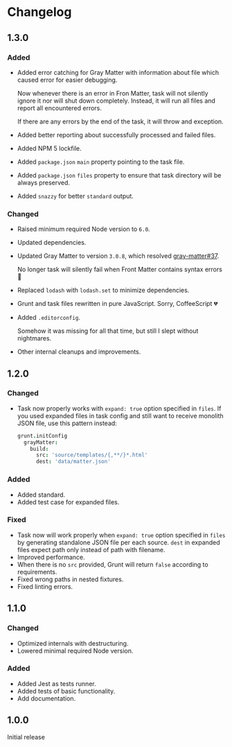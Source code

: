 # Changelog

## 1.3.0

### Added
- Added error catching for Gray Matter with information about file which caused error for easier debugging.

   Now whenever there is an error in Fron Matter, task will not silently ignore it nor will shut down completely. Instead, it will run all files and report all encountered errors.

   If there are any errors by the end of the task, it will throw and exception.

- Added better reporting about successfully processed and failed files.
- Added NPM 5 lockfile.
- Added `package.json` `main` property pointing to the task file.
- Added `package.json` `files` property to ensure that task directory will be always preserved.
- Added `snazzy` for better `standard` output.

### Changed
- Raised minimum required Node version to `6.0`.
- Updated dependencies.
- Updated Gray Matter to version `3.0.8`, which resolved [gray-matter#37](https://github.com/jonschlinkert/gray-matter/issues/37).

   No longer task will silently fail when Front Matter contains syntax errors :guitar:

- Replaced `lodash` with `lodash.set` to minimize dependencies.
- Grunt and task files rewritten in pure JavaScript. Sorry, CoffeeScript :broken_heart:
- Added `.editorconfig`.

   Somehow it was missing for all that time, but still I slept without nightmares.

- Other internal cleanups and improvements.

## 1.2.0

### Changed
- Task now properly works with `expand: true` option specified in `files`. If you used expanded files in task config and still want to receive monolith JSON file, use this pattern instead:

   ``` coffee
   grunt.initConfig
     grayMatter:
       build:
         src: 'source/templates/{,**/}*.html'
         dest: 'data/matter.json'
   ```

### Added
- Added standard.
- Added test case for expanded files.

### Fixed
- Task now will work properly when `expand: true` option specified in `files` by generating standalone JSON file per each source. `dest` in expanded files expect path only instead of path with filename.
- Improved performance.
- When there is no `src` provided, Grunt will return `false` according to requirements.
- Fixed wrong paths in nested fixtures.
- Fixed linting errors.

## 1.1.0

### Changed
- Optimized internals with destructuring.
- Lowered minimal required Node version.

### Added
- Added Jest as tests runner.
- Added tests of basic functionality.
- Add documentation.

## 1.0.0

Initial release